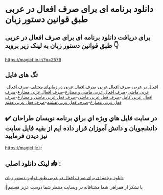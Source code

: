 # دانلود برنامه ای برای صرف افعال در عربی طبق قوانین دستور زبان

## برای دریافت دانلود برنامه ای برای صرف افعال در عربی طبق قوانین دستور زبان به لینک زیر بروید 👇

https://magicfile.ir/?p=2579

## تگ های فایل

-[افعال در عربی](https://magicfile.ir/product/%d8%a8%d8%b1%d9%86%d8%a7%d9%85%d9%87-%d8%a7%db%8c-%d8%a8%d8%b1%d8%a7%db%8c-%d8%b5%d8%b1%d9%81-%d8%a7%d9%81%d8%b9%d8%a7%d9%84-%d8%af%d8%b1-%d8%b9%d8%b1%d8%a8%db%8c-%d8%b7%d8%a8%d9%82-%d9%82%d9%88%d8%a7%d9%86%db%8c%d9%86-%d8%af%d8%b3%d8%aa%d9%88%d8%b1-%d8%b2%d8%a8%d8%a7%d9%86/)-[صرف افعال عربی](https://magicfile.ir/product/%d8%a8%d8%b1%d9%86%d8%a7%d9%85%d9%87-%d8%a7%db%8c-%d8%a8%d8%b1%d8%a7%db%8c-%d8%b5%d8%b1%d9%81-%d8%a7%d9%81%d8%b9%d8%a7%d9%84-%d8%af%d8%b1-%d8%b9%d8%b1%d8%a8%db%8c-%d8%b7%d8%a8%d9%82-%d9%82%d9%88%d8%a7%d9%86%db%8c%d9%86-%d8%af%d8%b3%d8%aa%d9%88%d8%b1-%d8%b2%d8%a8%d8%a7%d9%86/)-[صرف افعال عربی در زمانهای مختلف](https://magicfile.ir/product/%d8%a8%d8%b1%d9%86%d8%a7%d9%85%d9%87-%d8%a7%db%8c-%d8%a8%d8%b1%d8%a7%db%8c-%d8%b5%d8%b1%d9%81-%d8%a7%d9%81%d8%b9%d8%a7%d9%84-%d8%af%d8%b1-%d8%b9%d8%b1%d8%a8%db%8c-%d8%b7%d8%a8%d9%82-%d9%82%d9%88%d8%a7%d9%86%db%8c%d9%86-%d8%af%d8%b3%d8%aa%d9%88%d8%b1-%d8%b2%d8%a8%d8%a7%d9%86/)-[صرف افعال عربی ماضی](https://magicfile.ir/product/%d8%a8%d8%b1%d9%86%d8%a7%d9%85%d9%87-%d8%a7%db%8c-%d8%a8%d8%b1%d8%a7%db%8c-%d8%b5%d8%b1%d9%81-%d8%a7%d9%81%d8%b9%d8%a7%d9%84-%d8%af%d8%b1-%d8%b9%d8%b1%d8%a8%db%8c-%d8%b7%d8%a8%d9%82-%d9%82%d9%88%d8%a7%d9%86%db%8c%d9%86-%d8%af%d8%b3%d8%aa%d9%88%d8%b1-%d8%b2%d8%a8%d8%a7%d9%86/)-[صرف افعال عربی ماضی و مضارع](https://magicfile.ir/product/%d8%a8%d8%b1%d9%86%d8%a7%d9%85%d9%87-%d8%a7%db%8c-%d8%a8%d8%b1%d8%a7%db%8c-%d8%b5%d8%b1%d9%81-%d8%a7%d9%81%d8%b9%d8%a7%d9%84-%d8%af%d8%b1-%d8%b9%d8%b1%d8%a8%db%8c-%d8%b7%d8%a8%d9%82-%d9%82%d9%88%d8%a7%d9%86%db%8c%d9%86-%d8%af%d8%b3%d8%aa%d9%88%d8%b1-%d8%b2%d8%a8%d8%a7%d9%86/)-[صرف افعال عربی مضارع](https://magicfile.ir/product/%d8%a8%d8%b1%d9%86%d8%a7%d9%85%d9%87-%d8%a7%db%8c-%d8%a8%d8%b1%d8%a7%db%8c-%d8%b5%d8%b1%d9%81-%d8%a7%d9%81%d8%b9%d8%a7%d9%84-%d8%af%d8%b1-%d8%b9%d8%b1%d8%a8%db%8c-%d8%b7%d8%a8%d9%82-%d9%82%d9%88%d8%a7%d9%86%db%8c%d9%86-%d8%af%d8%b3%d8%aa%d9%88%d8%b1-%d8%b2%d8%a8%d8%a7%d9%86/)-[صرف افعال عربی کامل](https://magicfile.ir/product/%d8%a8%d8%b1%d9%86%d8%a7%d9%85%d9%87-%d8%a7%db%8c-%d8%a8%d8%b1%d8%a7%db%8c-%d8%b5%d8%b1%d9%81-%d8%a7%d9%81%d8%b9%d8%a7%d9%84-%d8%af%d8%b1-%d8%b9%d8%b1%d8%a8%db%8c-%d8%b7%d8%a8%d9%82-%d9%82%d9%88%d8%a7%d9%86%db%8c%d9%86-%d8%af%d8%b3%d8%aa%d9%88%d8%b1-%d8%b2%d8%a8%d8%a7%d9%86/)-[صرف فعل عربی ماضی](https://magicfile.ir/product/%d8%a8%d8%b1%d9%86%d8%a7%d9%85%d9%87-%d8%a7%db%8c-%d8%a8%d8%b1%d8%a7%db%8c-%d8%b5%d8%b1%d9%81-%d8%a7%d9%81%d8%b9%d8%a7%d9%84-%d8%af%d8%b1-%d8%b9%d8%b1%d8%a8%db%8c-%d8%b7%d8%a8%d9%82-%d9%82%d9%88%d8%a7%d9%86%db%8c%d9%86-%d8%af%d8%b3%d8%aa%d9%88%d8%b1-%d8%b2%d8%a8%d8%a7%d9%86/)-[صرف فعل عربی ماضی و مضارع](https://magicfile.ir/product/%d8%a8%d8%b1%d9%86%d8%a7%d9%85%d9%87-%d8%a7%db%8c-%d8%a8%d8%b1%d8%a7%db%8c-%d8%b5%d8%b1%d9%81-%d8%a7%d9%81%d8%b9%d8%a7%d9%84-%d8%af%d8%b1-%d8%b9%d8%b1%d8%a8%db%8c-%d8%b7%d8%a8%d9%82-%d9%82%d9%88%d8%a7%d9%86%db%8c%d9%86-%d8%af%d8%b3%d8%aa%d9%88%d8%b1-%d8%b2%d8%a8%d8%a7%d9%86/)-[صرف فعل عربی مضارع](https://magicfile.ir/product/%d8%a8%d8%b1%d9%86%d8%a7%d9%85%d9%87-%d8%a7%db%8c-%d8%a8%d8%b1%d8%a7%db%8c-%d8%b5%d8%b1%d9%81-%d8%a7%d9%81%d8%b9%d8%a7%d9%84-%d8%af%d8%b1-%d8%b9%d8%b1%d8%a8%db%8c-%d8%b7%d8%a8%d9%82-%d9%82%d9%88%d8%a7%d9%86%db%8c%d9%86-%d8%af%d8%b3%d8%aa%d9%88%d8%b1-%d8%b2%d8%a8%d8%a7%d9%86/)-[صرف فعل عربی هشتم](https://magicfile.ir/product/%d8%a8%d8%b1%d9%86%d8%a7%d9%85%d9%87-%d8%a7%db%8c-%d8%a8%d8%b1%d8%a7%db%8c-%d8%b5%d8%b1%d9%81-%d8%a7%d9%81%d8%b9%d8%a7%d9%84-%d8%af%d8%b1-%d8%b9%d8%b1%d8%a8%db%8c-%d8%b7%d8%a8%d9%82-%d9%82%d9%88%d8%a7%d9%86%db%8c%d9%86-%d8%af%d8%b3%d8%aa%d9%88%d8%b1-%d8%b2%d8%a8%d8%a7%d9%86/)-[صرف فعل عربی هفتم](https://magicfile.ir/product/%d8%a8%d8%b1%d9%86%d8%a7%d9%85%d9%87-%d8%a7%db%8c-%d8%a8%d8%b1%d8%a7%db%8c-%d8%b5%d8%b1%d9%81-%d8%a7%d9%81%d8%b9%d8%a7%d9%84-%d8%af%d8%b1-%d8%b9%d8%b1%d8%a8%db%8c-%d8%b7%d8%a8%d9%82-%d9%82%d9%88%d8%a7%d9%86%db%8c%d9%86-%d8%af%d8%b3%d8%aa%d9%88%d8%b1-%d8%b2%d8%a8%d8%a7%d9%86/)

## ✔️ در سايت فايل هاي ويژه اي براي برنامه نويسان طراحان دانشجويان و دانش آموزان قرار داده ايم از بقيه فايل سايت نيز ديدن فرماييد

https://magicfile.ir


## لينک دانلود اصلي 📥 :

[دانلود برنامه ای برای صرف افعال در عربی طبق قوانین دستور زبان](https://magicfile.ir/product/%d8%a8%d8%b1%d9%86%d8%a7%d9%85%d9%87-%d8%a7%db%8c-%d8%a8%d8%b1%d8%a7%db%8c-%d8%b5%d8%b1%d9%81-%d8%a7%d9%81%d8%b9%d8%a7%d9%84-%d8%af%d8%b1-%d8%b9%d8%b1%d8%a8%db%8c-%d8%b7%d8%a8%d9%82-%d9%82%d9%88%d8%a7%d9%86%db%8c%d9%86-%d8%af%d8%b3%d8%aa%d9%88%d8%b1-%d8%b2%d8%a8%d8%a7%d9%86/) 


🙏با تشکر از همراهي شما مشتاقانه در وبسایت منتظر شما دوست عزیز هستیم

